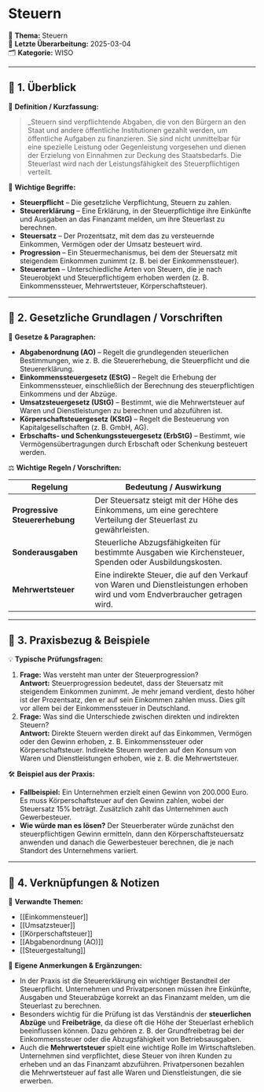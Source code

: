 # Steuern

📌 **Thema:** Steuern  
📅 **Letzte Überarbeitung:** 2025-03-04  
🗂 **Kategorie:** WISO

---

## 🔹 1. Überblick

📖 **Definition / Kurzfassung:**

> _Steuern sind verpflichtende Abgaben, die von den Bürgern an den Staat und andere öffentliche Institutionen gezahlt werden, um öffentliche Aufgaben zu finanzieren. Sie sind nicht unmittelbar für eine spezielle Leistung oder Gegenleistung vorgesehen und dienen der Erzielung von Einnahmen zur Deckung des Staatsbedarfs. Die Steuerlast wird nach der Leistungsfähigkeit des Steuerpflichtigen verteilt.

🔑 **Wichtige Begriffe:**

- **Steuerpflicht** – Die gesetzliche Verpflichtung, Steuern zu zahlen.
- **Steuererklärung** – Eine Erklärung, in der Steuerpflichtige ihre Einkünfte und Ausgaben an das Finanzamt melden, um ihre Steuerlast zu berechnen.
- **Steuersatz** – Der Prozentsatz, mit dem das zu versteuernde Einkommen, Vermögen oder der Umsatz besteuert wird.
- **Progression** – Ein Steuermechanismus, bei dem der Steuersatz mit steigendem Einkommen zunimmt (z. B. bei der Einkommenssteuer).
- **Steuerarten** – Unterschiedliche Arten von Steuern, die je nach Steuerobjekt und Steuerpflichtigem erhoben werden (z. B. Einkommenssteuer, Mehrwertsteuer, Körperschaftsteuer).

---

## 🔹 2. Gesetzliche Grundlagen / Vorschriften

📜 **Gesetze & Paragraphen:**

- **Abgabenordnung (AO)** – Regelt die grundlegenden steuerlichen Bestimmungen, wie z. B. die Steuererhebung, die Steuerpflicht und die Steuererklärung.
- **Einkommenssteuergesetz (EStG)** – Regelt die Erhebung der Einkommenssteuer, einschließlich der Berechnung des steuerpflichtigen Einkommens und der Abzüge.
- **Umsatzsteuergesetz (UStG)** – Bestimmt, wie die Mehrwertsteuer auf Waren und Dienstleistungen zu berechnen und abzuführen ist.
- **Körperschaftsteuergesetz (KStG)** – Regelt die Besteuerung von Kapitalgesellschaften (z. B. GmbH, AG).
- **Erbschafts- und Schenkungssteuergesetz (ErbStG)** – Bestimmt, wie Vermögensübertragungen durch Erbschaft oder Schenkung besteuert werden.

⚖️ **Wichtige Regeln / Vorschriften:**

|Regelung|Bedeutung / Auswirkung|
|---|---|
|**Progressive Steuererhebung**|Der Steuersatz steigt mit der Höhe des Einkommens, um eine gerechtere Verteilung der Steuerlast zu gewährleisten.|
|**Sonderausgaben**|Steuerliche Abzugsfähigkeiten für bestimmte Ausgaben wie Kirchensteuer, Spenden oder Ausbildungskosten.|
|**Mehrwertsteuer**|Eine indirekte Steuer, die auf den Verkauf von Waren und Dienstleistungen erhoben wird und vom Endverbraucher getragen wird.|

---

## 🔹 3. Praxisbezug & Beispiele

💡 **Typische Prüfungsfragen:**

1. **Frage:** Was versteht man unter der Steuerprogression?  
    **Antwort:** Steuerprogression bedeutet, dass der Steuersatz mit steigendem Einkommen zunimmt. Je mehr jemand verdient, desto höher ist der Prozentsatz, den er auf sein Einkommen zahlen muss. Dies gilt vor allem bei der Einkommenssteuer in Deutschland.
2. **Frage:** Was sind die Unterschiede zwischen direkten und indirekten Steuern?  
    **Antwort:** Direkte Steuern werden direkt auf das Einkommen, Vermögen oder den Gewinn erhoben, z. B. Einkommenssteuer oder Körperschaftsteuer. Indirekte Steuern werden auf den Konsum von Waren und Dienstleistungen erhoben, wie z. B. die Mehrwertsteuer.

🛠 **Beispiel aus der Praxis:**

- **Fallbeispiel:** Ein Unternehmen erzielt einen Gewinn von 200.000 Euro. Es muss Körperschaftsteuer auf den Gewinn zahlen, wobei der Steuersatz 15% beträgt. Zusätzlich zahlt das Unternehmen auch Gewerbesteuer.
- **Wie würde man es lösen?** Der Steuerberater würde zunächst den steuerpflichtigen Gewinn ermitteln, dann den Körperschaftsteuersatz anwenden und danach die Gewerbesteuer berechnen, die je nach Standort des Unternehmens variiert.

---

## 🔹 4. Verknüpfungen & Notizen

🔗 **Verwandte Themen:**

- [[Einkommensteuer]]
- [[Umsatzsteuer]]
- [[Körperschaftsteuer]]
- [[Abgabenordnung (AO)]]
- [[Steuergestaltung]]

📝 **Eigene Anmerkungen & Ergänzungen:**

- In der Praxis ist die Steuererklärung ein wichtiger Bestandteil der Steuerpflicht. Unternehmen und Privatpersonen müssen ihre Einkünfte, Ausgaben und Steuerabzüge korrekt an das Finanzamt melden, um die Steuerlast zu berechnen.
- Besonders wichtig für die Prüfung ist das Verständnis der **steuerlichen Abzüge** und **Freibeträge**, da diese oft die Höhe der Steuerlast erheblich beeinflussen können. Dazu gehören z. B. der Grundfreibetrag bei der Einkommenssteuer oder die Abzugsfähigkeit von Betriebsausgaben.
- Auch die **Mehrwertsteuer** spielt eine wichtige Rolle im Wirtschaftsleben. Unternehmen sind verpflichtet, diese Steuer von ihren Kunden zu erheben und an das Finanzamt abzuführen. Privatpersonen bezahlen die Mehrwertsteuer auf fast alle Waren und Dienstleistungen, die sie erwerben.